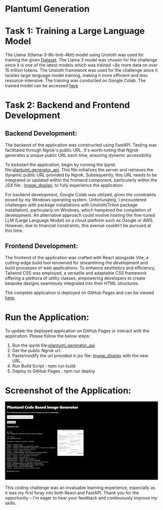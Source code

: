 # Plantuml Generation

# Task 1: Training a Large Language Model
The Llama 3(llama-3-8b-bnb-4bit) model using Unsloth was used for training the given [Dataset](https://huggingface.co/datasets/coai/plantuml_generation). The Llama 3 model was chosen for the challenge since it is one of the latest models which was trained ~8x more data on over 15 trillion tokens. The Unsloth framework  was used for the challenge since it tackles large language model training, making it more efficient and less resource-intensive. The training was conducted on Google Colab. The trained model can be accessed [here](https://huggingface.co/RakhiNair/plantuml_generation_model)

# Task 2: Backend and Frontend Development

## Backend Development: 
The backend of the application was constructed using FastAPI. Testing was facilitated through Ngrok's public URL. It's worth noting that Ngrok generates a unique public URL each time, ensuring dynamic accessibility. 

To kickstart the application, begin by running the ipynb file:[plantuml_generator_api](https://github.com/RakhiNair/plantuml_generator/blob/main/plantuml_generator_api.ipynb). This file initializes the server and retrieves the dynamic public URL provided by Ngrok. Subsequently, this URL needs to be integrated or updated within the frontend component, particularly within the JSX file : [Image_display](https://github.com/RakhiNair/plantuml_generator/blob/main/src/components/Image_display.jsx), to fully experience the application. 

For backend development, Google Colab was utilized, given the constraints posed by my Windows operating system. Unfortunately, I encountered challenges with package installations with Unsloth(Triton package installation), particularly on Windows, which hampered the completion of development. An alternative approach could involve hosting the fine-tuned LLM (Large Language Model) on a cloud platform such as Google or AWS. However, due to financial constraints, this avenue couldn't be pursued at this time.

## Frontend Development:
The frontend of the application was crafted with React alongside Vite, a cutting-edge build tool renowned for streamlining the development and build processes of web applications. To enhance aesthetics and efficiency, Tailwind CSS was employed, a versatile and adaptable CSS framework offering a plethora of utility classes, empowering developers to create bespoke designs seamlessly integrated into their HTML structures.

The complete application is deployed on GitHub Pages and can be viewed [here.](https://rakhinair.github.io/plantuml_generator/)

# Run the Application:

To update the deployed application on GitHub Pages or interact with the application. Please follow the below steps:

1. Run the ipynb file:[plantuml_generator_api](https://github.com/RakhiNair/plantuml_generator/blob/main/plantuml_generator_api.ipynb)
2. Get the public Ngrok url.
3. Paste/modify the url provided in jsx file: [Image_display](https://github.com/RakhiNair/plantuml_generator/blob/main/src/components/Image_display.jsx) with the new URL.
4. Run Build Script :  npm run build
5. Deploy to GitHub Pages : npm run deploy


# Screenshot of the Application:

![Screenshot of the application](Screenshot.png)

This coding challenge was an invaluable learning experience, especially as it was my first foray into both React and FastAPI. Thank you for the opportunity – I'm eager to hear your feedback and continuously improve my skills.
